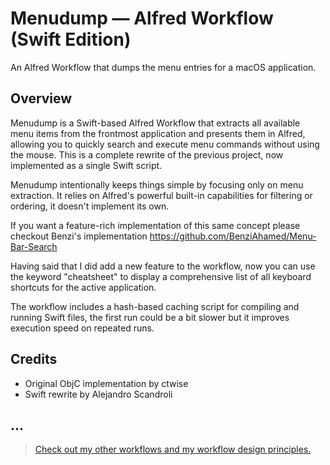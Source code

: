 # Menudump — Alfred Workflow (Swift Edition)

An Alfred Workflow that dumps the menu entries for a macOS application.

## Overview

Menudump is a Swift-based Alfred Workflow that extracts all available menu items from the frontmost application and presents them in Alfred, allowing you to quickly search and execute menu commands without using the mouse.
This is a complete rewrite of the previous project, now implemented as a single Swift script.

Menudump intentionally keeps things simple by focusing only on menu extraction. It relies on Alfred's powerful built-in capabilities for filtering or ordering, it doesn't implement its own.

If you want a feature-rich implementation of this same concept please checkout Benzi's implementation https://github.com/BenziAhamed/Menu-Bar-Search

Having said that I did add a new feature to the workflow, now you can use the keyword "cheatsheet" to display a comprehensive list of all keyboard shortcuts for the active application.

The workflow includes a hash-based caching script for compiling and running Swift files, the first run could be a bit slower but it improves execution speed on repeated runs.

## Credits

- Original ObjC implementation by ctwise
- Swift rewrite by Alejandro Scandroli

## ...
> [Check out my other workflows and my workflow design principles.](https://github.com/ascandroli/alfred-workflows)
